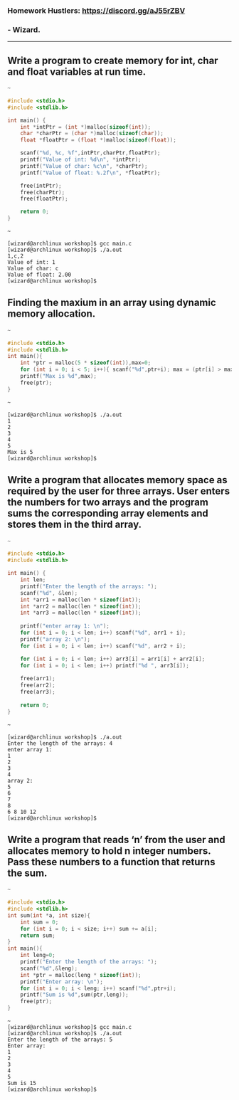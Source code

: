 ### Homework Hustlers: https://discord.gg/aJ55rZBV
### - Wizard.

--- 

## Write a program to create memory for int, char and float variables at run time.
```c
~

#include <stdio.h>
#include <stdlib.h>

int main() {
    int *intPtr = (int *)malloc(sizeof(int));
    char *charPtr = (char *)malloc(sizeof(char));
    float *floatPtr = (float *)malloc(sizeof(float));

    scanf("%d, %c, %f",intPtr,charPtr,floatPtr);
    printf("Value of int: %d\n", *intPtr);
    printf("Value of char: %c\n", *charPtr);
    printf("Value of float: %.2f\n", *floatPtr);

    free(intPtr);
    free(charPtr);
    free(floatPtr);

    return 0;
}

```
```
~

[wizard@archlinux workshop]$ gcc main.c 
[wizard@archlinux workshop]$ ./a.out 
1,c,2
Value of int: 1
Value of char: c
Value of float: 2.00
[wizard@archlinux workshop]$ 
```
>
## Finding the maxium in an array using dynamic memory allocation.
```c
~

#include <stdio.h>
#include <stdlib.h>
int main(){
    int *ptr = malloc(5 * sizeof(int)),max=0;
    for (int i = 0; i < 5; i++){ scanf("%d",ptr+i); max = (ptr[i] > max)? ptr[i]:max; } 
    printf("Max is %d",max);
    free(ptr);
}
```
```
~

[wizard@archlinux workshop]$ ./a.out 
1
2
3
4
5
Max is 5
[wizard@archlinux workshop]$ 
```
>
## Write a program that allocates memory space as required by the user for three arrays. User enters the numbers for two arrays and the program sums the corresponding array elements and stores them in the third array.
```c
~

#include <stdio.h>
#include <stdlib.h>

int main() {
    int len;
    printf("Enter the length of the arrays: ");
    scanf("%d", &len);
    int *arr1 = malloc(len * sizeof(int));
    int *arr2 = malloc(len * sizeof(int));
    int *arr3 = malloc(len * sizeof(int));
    
    printf("enter array 1: \n");
    for (int i = 0; i < len; i++) scanf("%d", arr1 + i);
    printf("array 2: \n");
    for (int i = 0; i < len; i++) scanf("%d", arr2 + i);

    for (int i = 0; i < len; i++) arr3[i] = arr1[i] + arr2[i];
    for (int i = 0; i < len; i++) printf("%d ", arr3[i]);
    
    free(arr1);
    free(arr2);
    free(arr3);
    
    return 0;
}

```
```
~

[wizard@archlinux workshop]$ ./a.out 
Enter the length of the arrays: 4
enter array 1: 
1
2
3
4
array 2: 
5
6
7
8
6 8 10 12 
[wizard@archlinux workshop]$ 
```
## Write a program that reads ‘n’ from the user and allocates memory to hold n integer numbers. Pass these numbers to a function that returns the sum.
```c
~

#include <stdio.h>
#include <stdlib.h>
int sum(int *a, int size){
    int sum = 0;
    for (int i = 0; i < size; i++) sum += a[i];
    return sum;
}
int main(){
    int leng=0;
    printf("Enter the length of the arrays: ");
    scanf("%d",&leng);
    int *ptr = malloc(leng * sizeof(int));
    printf("Enter array: \n");
    for (int i = 0; i < leng; i++) scanf("%d",ptr+i);
    printf("Sum is %d",sum(ptr,leng));
    free(ptr);
}
```
```
~
[wizard@archlinux workshop]$ gcc main.c 
[wizard@archlinux workshop]$ ./a.out 
Enter the length of the arrays: 5
Enter array: 
1
2
3
4
5
Sum is 15
[wizard@archlinux workshop]$ 
```
